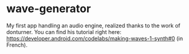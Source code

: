 # wave-generator
My first app handling an audio engine, realized thanks to the work of donturner.
You can find his tutorial right here: https://developer.android.com/codelabs/making-waves-1-synth#0 (in French).
